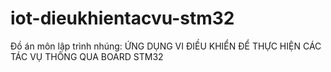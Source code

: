 # iot-dieukhientacvu-stm32
Đồ án môn lập trình nhúng: ỨNG DỤNG VI ĐIỀU KHIỂN ĐỂ THỰC  HIỆN CÁC TÁC VỤ THÔNG QUA BOARD STM32
